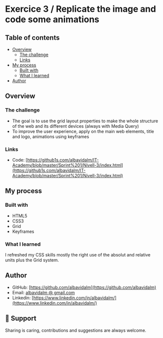 # Exercice 3 / Replicate the image and code some animations

## Table of contents

- [Overview](#overview)
  - [The challenge](#the-challenge)
  - [Links](#links)
- [My process](#my-process)
  - [Built with](#built-with)
  - [What I learned](#what-i-learned)
- [Author](#author)

## Overview

### The challenge

- The goal is to use the grid layout properties to make the whole structure of the web and its different devices (always with Media Query)
- To improve the user experience, apply on the main web elements, title and logo, animations using keyframes

### Links

- Code: [https://github1s.com/albavidalm/IT-Academy/blob/master/Sprint%201/Nivell-3/index.html](https://github1s.com/albavidalm/IT-Academy/blob/master/Sprint%201/Nivell-3/index.html)

## My process

### Built with

- HTML5
- CSS3
- Grid
- Keyframes

### What I learned

I refreshed my CSS skills mostly the right use of the absolut and relative units plus the Grid system.

## Author

- GitHub: [https://github.com/albavidalm](https://github.com/albavidalm)
- Email: [albavidalm @ gmail.com](mailto:albavidalm@gmail.com?subject=Hi)
- Linkedin: [https://www.linkedin.com/in/albavidalm/](https://www.linkedin.com/in/albavidalm/)

## 🖤 Support

Sharing is caring, contributions and suggestions are always welcome.
